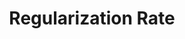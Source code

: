 ---
title: "Regularization Rate"

categories: ['']

tags: ['Regularization', 'Rate']

arabic: ['معدل التنظيم']

publishers: ['معجم مصطلحات التعلم الآلي والتعلم العميق وعلم البيانات']

types: "word"

slug: ""
---